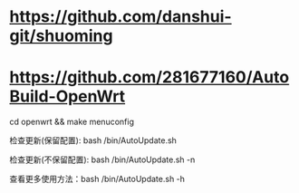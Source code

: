# https://github.com/danshui-git/shuoming
# https://github.com/281677160/AutoBuild-OpenWrt

cd openwrt && make menuconfig

检查更新(保留配置): bash /bin/AutoUpdate.sh

检查更新(不保留配置): bash /bin/AutoUpdate.sh -n

查看更多使用方法：bash /bin/AutoUpdate.sh -h
